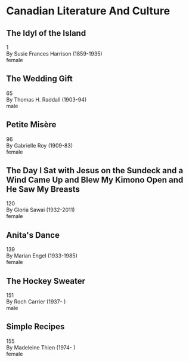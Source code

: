# Canadian Literature And Culture

## The Idyl of the Island
1  
By Susie Frances Harrison (1859-1935)  
female  

## The Wedding Gift
65  
By Thomas H. Raddall (1903-94)  
male  

## Petite Misère
96  
By Gabrielle Roy (1909-83)  
female  

## The Day I Sat with Jesus on the Sundeck and a Wind Came Up and Blew My Kimono Open and He Saw My Breasts
120  
By Gloria Sawai (1932-2011)  
female  

## Anita's Dance
139  
By Marian Engel (1933-1985)  
female  

## The Hockey Sweater
151  
By Roch Carrier (1937- )  
male  

## Simple Recipes
155  
By Madeleine Thien (1974- )  
female  
